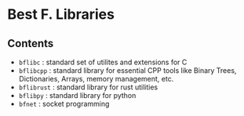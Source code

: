 # Best F. Libraries

## Contents
- `bflibc` : standard set of utilites and extensions for C
- `bflibcpp` : standard library for essential CPP tools like Binary Trees, Dictionaries, Arrays, memory management, etc.
- `bflibrust` : standard library for rust utilities
- `bflibpy` : standard library for python 
- `bfnet` : socket programming

